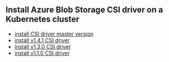 ## Install Azure Blob Storage CSI driver on a Kubernetes cluster

 - [install CSI driver master version](./install-csi-driver-master.md)
 - [install v1.4.1 CSI driver](./install-csi-driver-v1.4.1.md)
 - [install v1.3.0 CSI driver](./install-csi-driver-v1.3.0.md)
 - [install v1.1.0 CSI driver](./install-csi-driver-v1.1.0.md)
